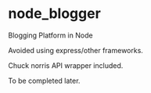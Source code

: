 node_blogger
============

Blogging Platform in Node

Avoided using express/other frameworks.

Chuck norris API wrapper included.

To be completed later.
